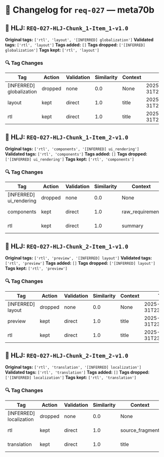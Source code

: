 # 📝 Changelog for `req-027` — **meta70b**

## 🔹 HLJ: `REQ-027-HLJ-Chunk_1-Item_1-v1.0`

**Original tags:** `['rtl', 'layout', '[INFERRED] globalization']`
**Validated tags:** `['rtl', 'layout']`
**Tags added:** `[]`
**Tags dropped:** `['[INFERRED] globalization']`
**Tags kept:** `['rtl', 'layout']`

### 🔍 Tag Changes
| Tag | Action   | Validation | Similarity | Context           | Timestamp               |
|-----|----------|------------|------------|-------------------|-------------------------|
| [INFERRED] globalization | dropped | none | 0.0 | None | 2025-05-31T23:58:11.607624Z |
| layout | kept | direct | 1.0 | title | 2025-05-31T23:58:11.450149Z |
| rtl | kept | direct | 1.0 | title | 2025-05-31T23:58:11.447461Z |

## 🔹 HLJ: `REQ-027-HLJ-Chunk_1-Item_2-v1.0`

**Original tags:** `['rtl', 'components', '[INFERRED] ui_rendering']`
**Validated tags:** `['rtl', 'components']`
**Tags added:** `[]`
**Tags dropped:** `['[INFERRED] ui_rendering']`
**Tags kept:** `['rtl', 'components']`

### 🔍 Tag Changes
| Tag | Action   | Validation | Similarity | Context           | Timestamp               |
|-----|----------|------------|------------|-------------------|-------------------------|
| [INFERRED] ui_rendering | dropped | none | 0.0 | None | 2025-05-31T23:58:11.829079Z |
| components | kept | direct | 1.0 | raw_requirement | 2025-05-31T23:58:11.690759Z |
| rtl | kept | direct | 1.0 | summary | 2025-05-31T23:58:11.617128Z |

## 🔹 HLJ: `REQ-027-HLJ-Chunk_2-Item_1-v1.0`

**Original tags:** `['rtl', 'preview', '[INFERRED] layout']`
**Validated tags:** `['rtl', 'preview']`
**Tags added:** `[]`
**Tags dropped:** `['[INFERRED] layout']`
**Tags kept:** `['rtl', 'preview']`

### 🔍 Tag Changes
| Tag | Action   | Validation | Similarity | Context           | Timestamp               |
|-----|----------|------------|------------|-------------------|-------------------------|
| [INFERRED] layout | dropped | none | 0.0 | None | 2025-05-31T23:58:11.980133Z |
| preview | kept | direct | 1.0 | title | 2025-05-31T23:58:11.836878Z |
| rtl | kept | direct | 1.0 | title | 2025-05-31T23:58:11.833374Z |

## 🔹 HLJ: `REQ-027-HLJ-Chunk_2-Item_2-v1.0`

**Original tags:** `['rtl', 'translation', '[INFERRED] localization']`
**Validated tags:** `['rtl', 'translation']`
**Tags added:** `[]`
**Tags dropped:** `['[INFERRED] localization']`
**Tags kept:** `['rtl', 'translation']`

### 🔍 Tag Changes
| Tag | Action   | Validation | Similarity | Context           | Timestamp               |
|-----|----------|------------|------------|-------------------|-------------------------|
| [INFERRED] localization | dropped | none | 0.0 | None | 2025-05-31T23:58:12.128637Z |
| rtl | kept | direct | 1.0 | source_fragment | 2025-05-31T23:58:11.991976Z |
| translation | kept | direct | 1.0 | title | 2025-05-31T23:58:11.994857Z |
